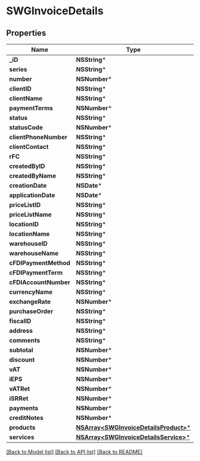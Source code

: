# SWGInvoiceDetails

## Properties
Name | Type | Description | Notes
------------ | ------------- | ------------- | -------------
**_iD** | **NSString*** |  | [optional] 
**series** | **NSString*** |  | [optional] 
**number** | **NSNumber*** |  | [optional] 
**clientID** | **NSString*** |  | [optional] 
**clientName** | **NSString*** |  | [optional] 
**paymentTerms** | **NSNumber*** |  | [optional] 
**status** | **NSString*** |  | [optional] 
**statusCode** | **NSNumber*** |  | [optional] 
**clientPhoneNumber** | **NSString*** |  | [optional] 
**clientContact** | **NSString*** |  | [optional] 
**rFC** | **NSString*** |  | [optional] 
**createdByID** | **NSString*** |  | [optional] 
**createdByName** | **NSString*** |  | [optional] 
**creationDate** | **NSDate*** |  | [optional] 
**applicationDate** | **NSDate*** |  | [optional] 
**priceListID** | **NSString*** |  | [optional] 
**priceListName** | **NSString*** |  | [optional] 
**locationID** | **NSString*** |  | [optional] 
**locationName** | **NSString*** |  | [optional] 
**warehouseID** | **NSString*** |  | [optional] 
**warehouseName** | **NSString*** |  | [optional] 
**cFDIPaymentMethod** | **NSString*** |  | [optional] 
**cFDIPaymentTerm** | **NSString*** |  | [optional] 
**cFDIAccountNumber** | **NSString*** |  | [optional] 
**currencyName** | **NSString*** |  | [optional] 
**exchangeRate** | **NSNumber*** |  | [optional] 
**purchaseOrder** | **NSString*** |  | [optional] 
**fiscalID** | **NSString*** |  | [optional] 
**address** | **NSString*** |  | [optional] 
**comments** | **NSString*** |  | [optional] 
**subtotal** | **NSNumber*** |  | [optional] 
**discount** | **NSNumber*** |  | [optional] 
**vAT** | **NSNumber*** |  | [optional] 
**iEPS** | **NSNumber*** |  | [optional] 
**vATRet** | **NSNumber*** |  | [optional] 
**iSRRet** | **NSNumber*** |  | [optional] 
**payments** | **NSNumber*** |  | [optional] 
**creditNotes** | **NSNumber*** |  | [optional] 
**products** | [**NSArray&lt;SWGInvoiceDetailsProduct&gt;***](SWGInvoiceDetailsProduct.md) |  | [optional] 
**services** | [**NSArray&lt;SWGInvoiceDetailsService&gt;***](SWGInvoiceDetailsService.md) |  | [optional] 

[[Back to Model list]](../README.md#documentation-for-models) [[Back to API list]](../README.md#documentation-for-api-endpoints) [[Back to README]](../README.md)


